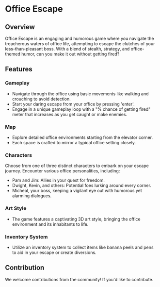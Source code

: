
# Office Escape

## Overview
Office Escape is an engaging and humorous game where you navigate the treacherous waters of office life, attempting to escape the clutches of your less-than-pleasant boss. With a blend of stealth, strategy, and office-themed humor, can you make it out without getting fired?

## Features

### Gameplay
- Navigate through the office using basic movements like walking and crouching to avoid detection.
- Start your daring escape from your office by pressing 'enter'.
- Engage in a unique gameplay loop with a "% chance of getting fired" meter that increases as you get caught or make enemies.

### Map
- Explore detailed office environments starting from the elevator corner.
- Each space is crafted to mirror a typical office setting closely.

### Characters
Choose from one of three distinct characters to embark on your escape journey. Encounter various office personalities, including:
- Pam and Jim: Allies in your quest for freedom.
- Dwight, Kevin, and others: Potential foes lurking around every corner.
- Micheal, your boss, keeping a vigilant eye out with humorous yet alarming dialogues.

### Art Style
- The game features a captivating 3D art style, bringing the office environment and its inhabitants to life.

### Inventory System
- Utilize an inventory system to collect items like banana peels and pens to aid in your escape or create diversions.


## Contribution
We welcome contributions from the community! If you'd like to contribute.

